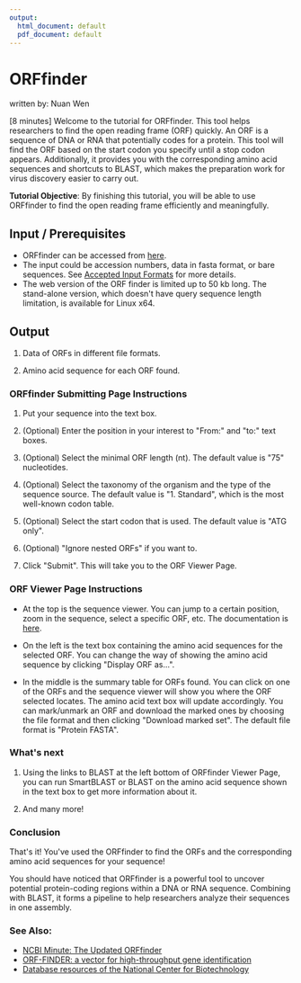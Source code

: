 ```yaml
---
output:
  html_document: default
  pdf_document: default
---
```

# ORFfinder
written by: Nuan Wen

[8 minutes] Welcome to the tutorial for ORFfinder. This tool helps researchers to find the open reading frame (ORF) quickly. An ORF is a sequence of DNA or RNA that potentially codes for a protein. This tool will find the ORF based on the start codon you specify until a stop codon appears. Additionally, it provides you with the corresponding amino acid sequences and shortcuts to BLAST, which makes the preparation work for virus discovery easier to carry out.


**Tutorial Objective**: By finishing this tutorial, you will be able to use ORFfinder to find the open reading frame efficiently and meaningfully.


## Input / Prerequisites
- ORFfinder can be accessed from [here](https://www.ncbi.nlm.nih.gov/orffinder/).
- The input could be accession numbers, data in fasta format, or bare sequences. See [Accepted Input Formats](https://blast.ncbi.nlm.nih.gov/doc/blast-topics/) for more details.
- The web version of the ORF finder is limited up to 50 kb long. The stand-alone version, which doesn't have query sequence length limitation, is available for Linux x64.

## Output
1. Data of ORFs in different file formats.

2. Amino acid sequence for each ORF found.


### ORFfinder Submitting Page Instructions

1. Put your sequence into the text box.

2. (Optional) Enter the position in your interest to "From:" and "to:" text boxes.

3. (Optional) Select the minimal ORF length (nt). The default value is "75" nucleotides.

4. (Optional) Select the taxonomy of the organism and the type of the sequence source. The default value is "1. Standard", which is the most well-known codon table.

5. (Optional) Select the start codon that is used. The default value is "ATG only".

6. (Optional) "Ignore nested ORFs" if you want to.

7. Click "Submit". This will take you to the ORF Viewer Page.

### ORF Viewer Page Instructions

- At the top is the sequence viewer. You can jump to a certain position, zoom in the sequence, select a specific ORF, etc. The documentation is [here](https://www.ncbi.nlm.nih.gov/tools/sviewer/).

- On the left is the text box containing the amino acid sequences for the selected ORF. You can change the way of showing the amino acid sequence by clicking "Display ORF as...".

- In the middle is the summary table for ORFs found. You can click on one of the ORFs and the sequence viewer will show you where the ORF selected locates. The amino acid text box will update accordingly. You can mark/unmark an ORF and download the marked ones by choosing the file format and then clicking "Download marked set". The default file format is "Protein FASTA".


### What's next

1. Using the links to BLAST at the left bottom of ORFfinder Viewer Page, you can run SmartBLAST or BLAST on the amino acid sequence shown in the text box to get more information about it.

2. And many more!

### Conclusion

That's it! You've used the ORFfinder to find the ORFs and the corresponding amino acid sequences for your sequence!

You should have noticed that ORFfinder is a powerful tool to uncover potential protein-coding regions within a DNA or RNA sequence. Combining with BLAST, it forms a pipeline to help researchers analyze their sequences in one assembly.

### See Also:

- [NCBI Minute: The Updated ORFfinder](https://www.youtube.com/watch?v=hbmeG9UbWOY)
- [ORF-FINDER: a vector for high-throughput gene identification](https://www.sciencedirect.com/science/article/abs/pii/S0378111901008198)
- [Database resources of the National Center for Biotechnology](https://www.ncbi.nlm.nih.gov/pmc/articles/PMC165480/)
